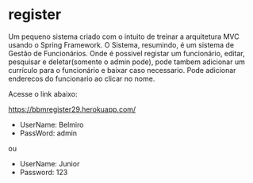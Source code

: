 # register
Um pequeno sistema criado com o intuito de treinar a arquitetura MVC usando o Spring Framework. O Sistema, resumindo, é um sistema de Gestão de Funcionários. Onde é possivel registar um funcionário, editar, pesquisar e deletar(somente o admin pode), pode tambem adicionar um currículo para o funcionário e baixar caso necessario. Pode adicionar enderecos do funcionario ao clicar no nome.
 
 Acesse o link abaixo:
 
 https://bbmregister29.herokuapp.com/
 
- UserName: Belmiro
- PassWord: admin
 
 ou 
 
- UserName: Junior
- Password: 123
